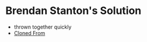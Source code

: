 # Brendan Stanton's Solution
- thrown together quickly
- [Cloned From](https://github.com/brendan-codes/cake-rate)